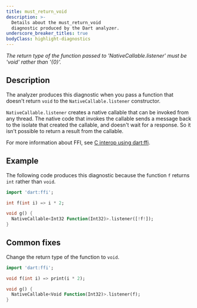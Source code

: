 ```yaml
---
title: must_return_void
description: >-
  Details about the must_return_void
  diagnostic produced by the Dart analyzer.
underscore_breaker_titles: true
bodyClass: highlight-diagnostics
---
```


_The return type of the function passed to 'NativeCallable.listener' must be 'void' rather than '{0}'._

## Description

The analyzer produces this diagnostic when you pass a function
that doesn't return `void` to the `NativeCallable.listener` constructor.

`NativeCallable.listener` creates a native callable that can be invoked
from any thread. The native code that invokes the callable sends a message
back to the isolate that created the callable, and doesn't wait for a
response. So it isn't possible to return a result from the callable.

For more information about FFI, see [C interop using dart:ffi][ffi].

## Example

The following code produces this diagnostic because the function
`f` returns `int` rather than `void`.

```dart
import 'dart:ffi';

int f(int i) => i * 2;

void g() {
  NativeCallable<Int32 Function(Int32)>.listener([!f!]);
}
```

## Common fixes

Change the return type of the function to `void`.

```dart
import 'dart:ffi';

void f(int i) => print(i * 2);

void g() {
  NativeCallable<Void Function(Int32)>.listener(f);
}
```

[ffi]: /interop/c-interop
